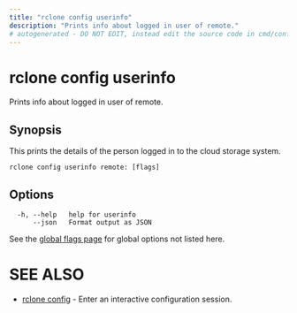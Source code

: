 ```yaml
---
title: "rclone config userinfo"
description: "Prints info about logged in user of remote."
# autogenerated - DO NOT EDIT, instead edit the source code in cmd/config/userinfo/ and as part of making a release run "make commanddocs"
---
```

# rclone config userinfo

Prints info about logged in user of remote.

## Synopsis


This prints the details of the person logged in to the cloud storage
system.


```
rclone config userinfo remote: [flags]
```

## Options

```
  -h, --help   help for userinfo
      --json   Format output as JSON
```


See the [global flags page](/flags/) for global options not listed here.

# SEE ALSO

* [rclone config](/commands/rclone_config/)	 - Enter an interactive configuration session.

